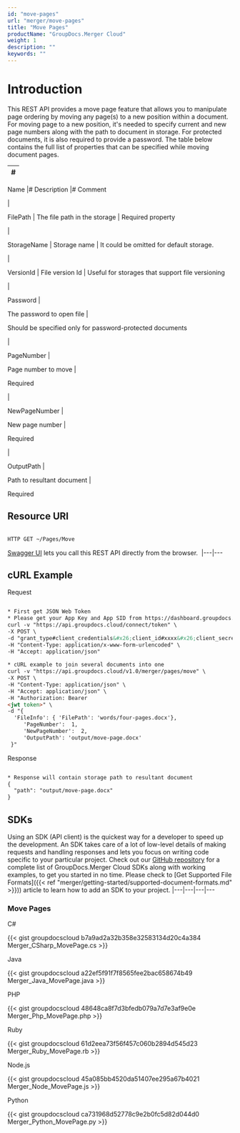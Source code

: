 ```yaml
---
id: "move-pages"
url: "merger/move-pages"
title: "Move Pages"
productName: "GroupDocs.Merger Cloud"
weight: 1
description: ""
keywords: ""
---
```







# Introduction #

This REST API provides a move page feature that allows you to manipulate page ordering by moving any page(s) to a new position within a document. 
For moving page to a new position, it's needed to specify current and new page numbers along with the path to document in storage. For protected documents, it is also required to provide a password.
The table below contains the full list of properties that can be specified while moving document pages.

|#
|---
Name
|#
Description
|#
Comment

|

FilePath
|
The file path in the storage
|
Required property

|

StorageName
|
Storage name
|
It could be omitted for default storage.

|

VersionId
|
File version Id
|
Useful for storages that support file versioning

|


Password
|

The password to open file
|

Should be specified only for password-protected documents

|


PageNumber
|

Page number to move
|

Required

|


NewPageNumber
|

New page number
|

Required

|


OutputPath
|

Path to resultant document
|

Required



## Resource URI ##

```html 

HTTP GET ~/Pages/Move

 ```

[Swagger UI](https://apireference.groupdocs.cloud/merger/#/Pages/Move) lets you call this REST API directly from the browser.  
|---|---

## cURL Example ##


 Request
```html 

* First get JSON Web Token
* Please get your App Key and App SID from https://dashboard.groupdocs.cloud/#/apps. Kindly place App Key in "client_secret" and App SID in "client_id" argument.
curl -v "https://api.groupdocs.cloud/connect/token" \
-X POST \
-d "grant_type#client_credentials&#x26;client_id#xxxx&#x26;client_secret#xxxx" \
-H "Content-Type: application/x-www-form-urlencoded" \
-H "Accept: application/json"
 
* cURL example to join several documents into one
curl -v "https://api.groupdocs.cloud/v1.0/merger/pages/move" \
-X POST \
-H "Content-Type: application/json" \
-H "Accept: application/json" \
-H "Authorization: Bearer 
<jwt token>" \ 
-d "{
  'FileInfo': { 'FilePath': 'words/four-pages.docx'},
     'PageNumber':  1, 
     'NewPageNumber':  2, 
     'OutputPath': 'output/move-page.docx' 
 }"
 ```


 Response
```html 

* Response will contain storage path to resultant document
{
  "path": "output/move-page.docx"
}
 ```




## SDKs ##

Using an SDK (API client) is the quickest way for a developer to speed up the development. An SDK takes care of a lot of low-level details of making requests and handling responses and lets you focus on writing code specific to your particular project. Check out our [GitHub repository](https://github.com/groupdocs-merger-cloud) for a complete list of GroupDocs.Merger Cloud SDKs along with working examples, to get you started in no time. Please check to [Get Supported File Formats]({{< ref "merger/getting-started/supported-document-formats.md" >}})) article to learn how to add an SDK to your project.
|---|---|---|---

### Move Pages ###

 C#

{{< gist groupdocscloud b7a9ad2a32b358e32583134d20c4a384 Merger_CSharp_MovePage.cs >}}




 Java

{{< gist groupdocscloud a22ef5f91f7f8565fee2bac658674b49 Merger_Java_MovePage.java >}}





 PHP

{{< gist groupdocscloud 48648ca8f7d3bfedb079a7d7e3af9e0e Merger_Php_MovePage.php >}}




 Ruby

{{< gist groupdocscloud 61d2eea73f56f457c060b2894d545d23 Merger_Ruby_MovePage.rb >}}




 Node.js

{{< gist groupdocscloud 45a085bb4520da51407ee295a67b4021 Merger_Node_MovePage.js >}}




 Python

{{< gist groupdocscloud ca731968d52778c9e2b0fc5d82d044d0 Merger_Python_MovePage.py >}}




